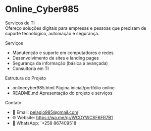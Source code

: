 # Online_Cyber985

Serviços de TI  
Ofereço soluções digitais para empresas e pessoas que precisam de suporte tecnológico, automação e segurança.

Serviços
- Manutenção e suporte em computadores e redes  
- Desenvolvimento de sites e landing pages  
- Segurança da informação (básica a avançada)  
- Consultoria em TI  

Estrutura do Projeto
- onlinecyber985.html Página inicial/portfólio online  
- README.md  Apresentação do projeto e serviços  

Contato
- 📧 Email: pelagio985@gmail.com`
- 🌐 Website: https://wa.me/qr/WCDYWCSF6FR7B1
- 📱 WhatsApp: `+258 867409518
